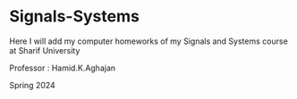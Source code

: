 # Signals-Systems
Here I will add my computer homeworks of my Signals and Systems course at Sharif University

Professor : Hamid.K.Aghajan 

Spring 2024
